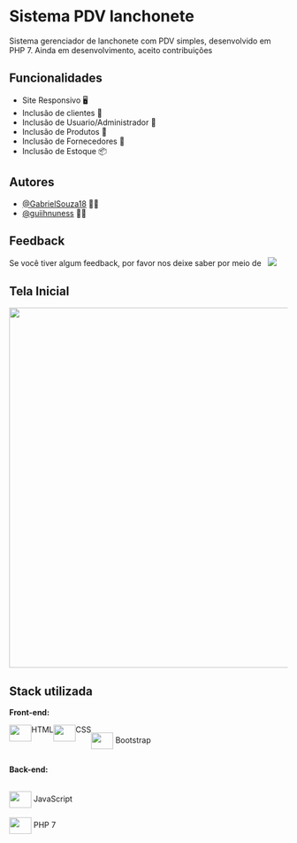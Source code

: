 
# Sistema PDV lanchonete 


Sistema gerenciador de lanchonete com PDV simples, desenvolvido em PHP 7.
Ainda em desenvolvimento, aceito contribuições


## Funcionalidades

- Site Responsivo 🖥️
- Inclusão de clientes  🧔‍
- Inclusão de Usuario/Administrador  🧔
- Inclusão de Produtos 🍔 
- Inclusão de Fornecedores 🚐 
- Inclusão de Estoque 📦 



## Autores

- [@GabrielSouza18](https://www.github.com/GabrielSouza18) 👨‍💻 
- [@guiihnuness](https://www.github.com/guiihnuness) 👨‍💻 



## Feedback

Se você tiver algum feedback, por favor nos deixe saber por meio de     &nbsp; <a href = "mailto:svgabriel18@hotmail.com"><img src="https://img.shields.io/badge/Microsoft_Outlook-0078D4?style=for-the-badge&logo=microsoft-outlook&logoColor=white" target="_blank"></a>


## Tela Inicial

<img width="650px" align="center" src="../fastburger/readme/desktop.jpg">


## Stack utilizada

**Front-end:** <div style="display: flex">
  <img align="center" height="30" width="40" src="https://cdn.jsdelivr.net/gh/devicons/devicon/icons/html5/html5-original.svg"> HTML <br><br>
    <img align="center" height="30" width="40" src="https://cdn.jsdelivr.net/gh/devicons/devicon/icons/css3/css3-original.svg"> CSS <br>
 
  <img align="center" height="30" width="40" src="https://cdn.jsdelivr.net/gh/devicons/devicon/icons/bootstrap/bootstrap-original.svg"> Bootstrap
  

  
</div>

**Back-end:** 
<div style="display: inline_block">
   <br>
     <img align="center" height="30" width="40" src="https://cdn.jsdelivr.net/gh/devicons/devicon/icons/javascript/javascript-original.svg"> JavaScript <br><br>
  <img align="center" height="30" width="40" src="https://cdn.jsdelivr.net/gh/devicons/devicon/icons/php/php-original.svg"> PHP 7
  

  
</div>
          

